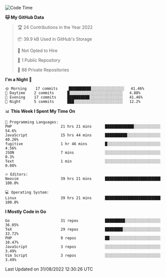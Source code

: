 
<!--START_SECTION:waka-->
![Code Time](http://img.shields.io/badge/Code%20Time-2%2C491%20hrs%2021%20mins-blue)

**🐱 My GitHub Data** 

> 🏆 24 Contributions in the Year 2022
 > 
> 📦 39.9 kB Used in GitHub's Storage 
 > 
> 🚫 Not Opted to Hire
 > 
> 📜 1 Public Repository 
 > 
> 🔑 88 Private Repositories  
 > 
**I'm a Night 🦉** 

```text
🌞 Morning    17 commits     ██████████░░░░░░░░░░░░░░░   41.46% 
🌆 Daytime    2 commits      █░░░░░░░░░░░░░░░░░░░░░░░░   4.88% 
🌃 Evening    17 commits     ██████████░░░░░░░░░░░░░░░   41.46% 
🌙 Night      5 commits      ███░░░░░░░░░░░░░░░░░░░░░░   12.2%

```


📊 **This Week I Spent My Time On** 

```text
💬 Programming Languages: 
PHP                      21 hrs 21 mins      █████████████░░░░░░░░░░░░   54.6% 
JavaScript               15 hrs 44 mins      ██████████░░░░░░░░░░░░░░░   40.26% 
fugitive                 1 hr 46 mins        █░░░░░░░░░░░░░░░░░░░░░░░░   4.56% 
JSON                     7 mins              ░░░░░░░░░░░░░░░░░░░░░░░░░   0.3% 
Text                     1 min               ░░░░░░░░░░░░░░░░░░░░░░░░░   0.08%

🔥 Editors: 
Neovim                   39 hrs 21 mins      █████████████████████████   100.0%

💻 Operating System: 
Linux                    39 hrs 21 mins      █████████████████████████   100.0%

```

**I Mostly Code in Go** 

```text
Go                       31 repos            █████████░░░░░░░░░░░░░░░░   36.05% 
TeX                      29 repos            ████████░░░░░░░░░░░░░░░░░   33.72% 
PHP                      9 repos             ██░░░░░░░░░░░░░░░░░░░░░░░   10.47% 
JavaScript               3 repos             ░░░░░░░░░░░░░░░░░░░░░░░░░   3.49% 
Vim Script               3 repos             ░░░░░░░░░░░░░░░░░░░░░░░░░   3.49%

```



 Last Updated on 31/08/2022 12:30:26 UTC
<!--END_SECTION:waka-->
